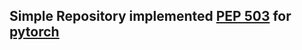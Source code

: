 ## Simple Repository implemented [PEP 503](https://www.python.org/dev/peps/pep-0503/) for [pytorch](https://github.com/pytorch/pytorch)
